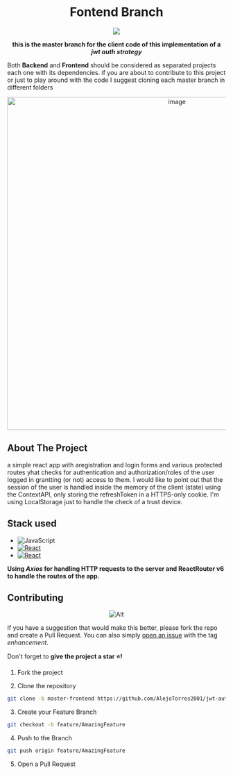 
<div align="center">
  
# Fontend Branch

  

</div>

<div align="center">

![](https://img.shields.io/badge/Contributions-Welcome-brightgreen.svg)

  **this is the master branch for the client code of this implementation of a *jwt auth strategy***
  

</div>

Both **Backend** and **Frontend** should be considered as separated projects each one with its dependencies. if you are about to contribute to this project or just to play around with the code I suggest cloning each master branch in different folders

<div align="center">
<img width="767" alt="image" src="https://user-images.githubusercontent.com/80418452/173629119-f76247f3-ad4b-4f3e-810a-68162dfd6b10.png">
</div>


## About The Project

a simple react app with aregistration and login forms and various protected routes yhat checks for authentication and authorization/roles of the user logged in grantting (or not) access to them.
I would like to point out that the session of the user is handled inside the memory of the client (state) using the ContextAPI, only storing the refreshToken in a HTTPS-only cookie.
I'm using LocalStorage just to handle the check of a trust device.


## Stack used 
- <img  alt="JavaScript"  src="https://img.shields.io/badge/JavaScript-323330?style=for-the-badge&logo=javascript&logoColor=F7DF1E" />
- [<img  alt="React"  src="https://img.shields.io/badge/React-20232A?style=for-the-badge&logo=react&logoColor=61DAFB" />](https://es.reactjs.org/)
- [<img  alt="React"  src="https://img.shields.io/badge/React_Router-CA4245?style=for-the-badge&logo=react-router&logoColor=white" />](https://reactrouter.com/)

**Using *Axios* for handling HTTP requests to the server and ReactRouter v6 to handle the routes of the app.**


## Contributing

<div align="center">

![Alt](https://repobeats.axiom.co/api/embed/68c9df6f2f0b7c10166683e056861dee0e4dacbe.svg "Repobeats analytics image")

</div>

If you have a suggestion that would make this better, please fork the repo and create a Pull Request. You can also simply [open an issue](https://github.com/AlejoTorres2001/jwt-auth-app/issues) with the tag *enhancement*.

Don't forget to **give the project a star ⭐!** 

1. Fork the project

2. Clone the repository

```bash
git clone -b master-frontend https://github.com/AlejoTorres2001/jwt-auth-app/tree/master-frontend
```

3. Create your Feature Branch

```bash
git checkout -b feature/AmazingFeature
```

4. Push to the Branch

```bash
git push origin feature/AmazingFeature
```

5. Open a Pull Request


